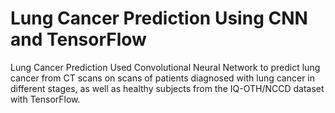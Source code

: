# Lung Cancer Prediction Using CNN and TensorFlow
Lung Cancer Prediction
Used Convolutional Neural Network to predict lung cancer from CT scans on scans of patients diagnosed with lung cancer in different stages, as well as healthy subjects from the IQ-OTH/NCCD dataset with TensorFlow.

